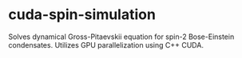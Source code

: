 # cuda-spin-simulation

Solves dynamical Gross-Pitaevskii equation for spin-2 Bose-Einstein condensates. Utilizes GPU parallelization using C++ CUDA. 
